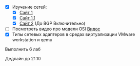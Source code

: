 - [x] Изучение сетей: 
	- [x] [Сайт 1](https://netacad.sadlab.su/legacy/ITE/7.01/ru/#5) 
	- [x] [Сайт 1.1](https://netacad.sadlab.su/legacy/ITE/7.01/ru/#6) 
	- [x] [Сайт 2](https://linkmeup.gitbook.io/sdsm) (До BGP Включительно)
- [ ] Посмотреть видео про модели OSI [Видос](https://youtu.be/HzcFL-I-Uv4?si=dcW3pWxYfzhWJvnR)
- [x] Типы сетевых адаптеров в средах виртуализации VMware workstation и qemu

Выполнить 6 лаб

Дедлайн до 21.10

